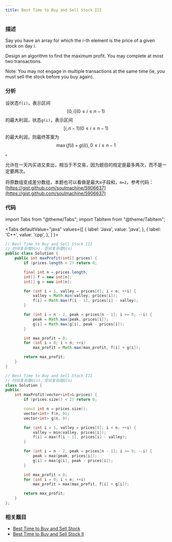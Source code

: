 ```yaml
---
title: Best Time to Buy and Sell Stock III
---
```


### 描述

Say you have an array for which the i-th element is the price of a given stock on day i.

Design an algorithm to find the maximum profit. You may complete at most two transactions.

Note: You may not engage in multiple transactions at the same time (ie, you must sell the stock before you buy again).

### 分析

设状态`f(i)`，表示区间$$[0,i](0 \leq i \leq n-1)$$的最大利润，状态`g(i)`，表示区间$$[i, n-1](0 \leq i \leq n-1)$$的最大利润，则最终答案为$$\max\left\{f(i)+g(i)\right\},0 \leq i \leq n-1$$。

允许在一天内买进又卖出，相当于不交易，因为题目的规定是最多两次，而不是一定要两次。

将原数组变成差分数组，本题也可以看做是最大`m`子段和，`m=2`，参考代码：[https://gist.github.com/soulmachine/5906637](https://gist.github.com/soulmachine/5906637)

### 代码

import Tabs from "@theme/Tabs";
import TabItem from "@theme/TabItem";

<Tabs
defaultValue="java"
values={[
{ label: 'Java', value: 'java', },
{ label: 'C++', value: 'cpp', },
]
}>
<TabItem value="java">

```java
// Best Time to Buy and Sell Stock III
// 时间复杂度O(n)，空间复杂度O(n)
public class Solution {
    public int maxProfit(int[] prices) {
        if (prices.length < 2) return 0;

        final int n = prices.length;
        int[] f = new int[n];
        int[] g = new int[n];

        for (int i = 1, valley = prices[0]; i < n; ++i) {
            valley = Math.min(valley, prices[i]);
            f[i] = Math.max(f[i - 1], prices[i] - valley);
        }

        for (int i = n - 2, peak = prices[n - 1]; i >= 0; --i) {
            peak = Math.max(peak, prices[i]);
            g[i] = Math.max(g[i], peak - prices[i]);
        }

        int max_profit = 0;
        for (int i = 0; i < n; ++i)
            max_profit = Math.max(max_profit, f[i] + g[i]);

        return max_profit;
    }
}
```

</TabItem>
<TabItem value="cpp">

```cpp
// Best Time to Buy and Sell Stock III
// 时间复杂度O(n)，空间复杂度O(n)
class Solution {
public:
    int maxProfit(vector<int>& prices) {
        if (prices.size() < 2) return 0;

        const int n = prices.size();
        vector<int> f(n, 0);
        vector<int> g(n, 0);

        for (int i = 1, valley = prices[0]; i < n; ++i) {
            valley = min(valley, prices[i]);
            f[i] = max(f[i - 1], prices[i] - valley);
        }

        for (int i = n - 2, peak = prices[n - 1]; i >= 0; --i) {
            peak = max(peak, prices[i]);
            g[i] = max(g[i], peak - prices[i]);
        }

        int max_profit = 0;
        for (int i = 0; i < n; ++i)
            max_profit = max(max_profit, f[i] + g[i]);

        return max_profit;
    }
};
```

</TabItem>
</Tabs>

### 相关题目

- [Best Time to Buy and Sell Stock](../greedy/best-time-to-buy-and-sell-stock.md)
- [Best Time to Buy and Sell Stock II](../greedy/best-time-to-buy-and-sell-stock-ii.md)
